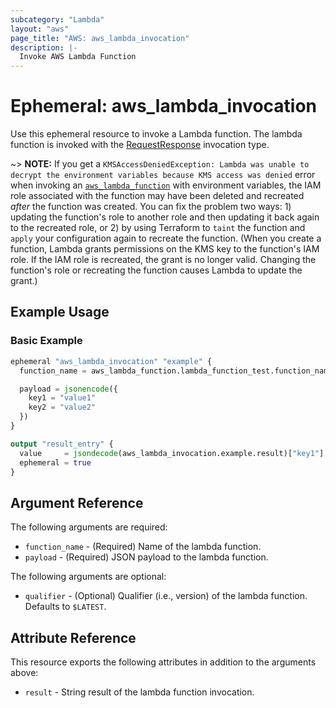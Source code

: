 ```yaml
---
subcategory: "Lambda"
layout: "aws"
page_title: "AWS: aws_lambda_invocation"
description: |-
  Invoke AWS Lambda Function
---
```


# Ephemeral: aws_lambda_invocation

Use this ephemeral resource to invoke a Lambda function. The lambda function is invoked with the [RequestResponse](https://docs.aws.amazon.com/lambda/latest/dg/API_Invoke.html#API_Invoke_RequestSyntax) invocation type.

~> **NOTE:** If you get a `KMSAccessDeniedException: Lambda was unable to decrypt the environment variables because KMS access was denied` error when invoking an [`aws_lambda_function`](/docs/providers/aws/r/lambda_function.html) with environment variables, the IAM role associated with the function may have been deleted and recreated _after_ the function was created. You can fix the problem two ways: 1) updating the function's role to another role and then updating it back again to the recreated role, or 2) by using Terraform to `taint` the function and `apply` your configuration again to recreate the function. (When you create a function, Lambda grants permissions on the KMS key to the function's IAM role. If the IAM role is recreated, the grant is no longer valid. Changing the function's role or recreating the function causes Lambda to update the grant.)

## Example Usage

### Basic Example

```terraform
ephemeral "aws_lambda_invocation" "example" {
  function_name = aws_lambda_function.lambda_function_test.function_name

  payload = jsonencode({
    key1 = "value1"
    key2 = "value2"
  })
}

output "result_entry" {
  value     = jsondecode(aws_lambda_invocation.example.result)["key1"]
  ephemeral = true
}
```

## Argument Reference

The following arguments are required:

* `function_name` - (Required) Name of the lambda function.
* `payload` - (Required) JSON payload to the lambda function.

The following arguments are optional:

* `qualifier` - (Optional) Qualifier (i.e., version) of the lambda function. Defaults to `$LATEST`.

## Attribute Reference

This resource exports the following attributes in addition to the arguments above:

* `result` - String result of the lambda function invocation.
